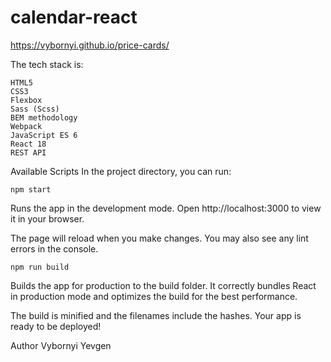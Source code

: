 # calendar-react

https://vybornyi.github.io/price-cards/

The tech stack is:

    HTML5
    CSS3
    Flexbox
    Sass (Scss)
    BEM methodology
    Webpack
    JavaScript ES 6
    React 18
    REST API

Available Scripts
In the project directory, you can run:

`npm start`

Runs the app in the development mode.
Open <a>http://localhost:3000</a> to view it in your browser.

The page will reload when you make changes.
You may also see any lint errors in the console.

`npm run build`

Builds the app for production to the build folder.
It correctly bundles React in production mode and optimizes the build for the best performance.

The build is minified and the filenames include the hashes.
Your app is ready to be deployed!

Author
Vybornyi Yevgen
